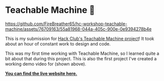 # Teachable Machine 🤖

https://github.com/FireBreather65/hc-workshop-teachable-machine/assets/76709163/55a81968-044a-405c-900e-0e9394278b4e

This is my submission for [Hack Club's Teachable Machine project](https://workshops.hackclub.com/teachable_machine/)! It took about an hour of constant work to design and code.

This was my first time working with Teachable Machine, so I learned quite a bit about that during this project. This is also the first project I've created a working demo video for (shown above).

**[You can find the live website here.](https://firebreather65.github.io/hc-workshop-teachable-machine/)**
